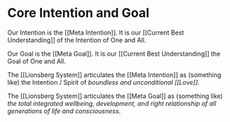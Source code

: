 # Core Intention and Goal
Our Intention is the [[Meta Intention]]. It is our [[Current Best Understanding]] of the Intention of One and All. 

Our Goal is the [[Meta Goal]]. It is our [[Current Best Understanding]] the Goal of One and All. 

The [[Lionsberg System]] articulates the [[Meta Intention]] as (something like) the Intention / Spirit of _boundless and unconditional [[Love]]_. 

The [[Lionsberg System]] articulates the [[Meta Goal]] as (something like) _the total integrated wellbeing, development, and right relationship of all generations of life and consciousness_. 

